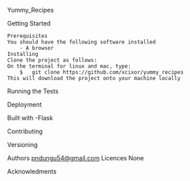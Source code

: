 Yummy_Recipes

Getting Started

    Prerequisites
    You should have the following software installed
        - A browser
    Installing
    Clone the project as follows:
    On the terminal for linux and mac, type: 
        $   git clone https://github.com/xcixor/yummy_recipes
    This will download the project onto your machine locally

Running the Tests

Deployment

Built with
    -Flask

Contributing

Versioning

Authors
	pndungu54@gmail.com
Licences
    None

Acknowledments